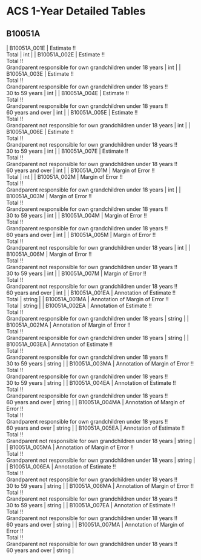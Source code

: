 # ACS 1-Year Detailed Tables

## B10051A

| B10051A_001E | Estimate !!<br>Total | int |
| B10051A_002E | Estimate !!<br>Total !!<br>Grandparent responsible for own grandchildren under 18 years | int |
| B10051A_003E | Estimate !!<br>Total !!<br>Grandparent responsible for own grandchildren under 18 years !!<br>30 to 59 years | int |
| B10051A_004E | Estimate !!<br>Total !!<br>Grandparent responsible for own grandchildren under 18 years !!<br>60 years and over | int |
| B10051A_005E | Estimate !!<br>Total !!<br>Grandparent not responsible for own grandchildren under 18 years | int |
| B10051A_006E | Estimate !!<br>Total !!<br>Grandparent not responsible for own grandchildren under 18 years !!<br>30 to 59 years | int |
| B10051A_007E | Estimate !!<br>Total !!<br>Grandparent not responsible for own grandchildren under 18 years !!<br>60 years and over | int |
| B10051A_001M | Margin of Error !!<br>Total | int |
| B10051A_002M | Margin of Error !!<br>Total !!<br>Grandparent responsible for own grandchildren under 18 years | int |
| B10051A_003M | Margin of Error !!<br>Total !!<br>Grandparent responsible for own grandchildren under 18 years !!<br>30 to 59 years | int |
| B10051A_004M | Margin of Error !!<br>Total !!<br>Grandparent responsible for own grandchildren under 18 years !!<br>60 years and over | int |
| B10051A_005M | Margin of Error !!<br>Total !!<br>Grandparent not responsible for own grandchildren under 18 years | int |
| B10051A_006M | Margin of Error !!<br>Total !!<br>Grandparent not responsible for own grandchildren under 18 years !!<br>30 to 59 years | int |
| B10051A_007M | Margin of Error !!<br>Total !!<br>Grandparent not responsible for own grandchildren under 18 years !!<br>60 years and over | int |
| B10051A_001EA | Annotation of Estimate !!<br>Total | string |
| B10051A_001MA | Annotation of Margin of Error !!<br>Total | string |
| B10051A_002EA | Annotation of Estimate !!<br>Total !!<br>Grandparent responsible for own grandchildren under 18 years | string |
| B10051A_002MA | Annotation of Margin of Error !!<br>Total !!<br>Grandparent responsible for own grandchildren under 18 years | string |
| B10051A_003EA | Annotation of Estimate !!<br>Total !!<br>Grandparent responsible for own grandchildren under 18 years !!<br>30 to 59 years | string |
| B10051A_003MA | Annotation of Margin of Error !!<br>Total !!<br>Grandparent responsible for own grandchildren under 18 years !!<br>30 to 59 years | string |
| B10051A_004EA | Annotation of Estimate !!<br>Total !!<br>Grandparent responsible for own grandchildren under 18 years !!<br>60 years and over | string |
| B10051A_004MA | Annotation of Margin of Error !!<br>Total !!<br>Grandparent responsible for own grandchildren under 18 years !!<br>60 years and over | string |
| B10051A_005EA | Annotation of Estimate !!<br>Total !!<br>Grandparent not responsible for own grandchildren under 18 years | string |
| B10051A_005MA | Annotation of Margin of Error !!<br>Total !!<br>Grandparent not responsible for own grandchildren under 18 years | string |
| B10051A_006EA | Annotation of Estimate !!<br>Total !!<br>Grandparent not responsible for own grandchildren under 18 years !!<br>30 to 59 years | string |
| B10051A_006MA | Annotation of Margin of Error !!<br>Total !!<br>Grandparent not responsible for own grandchildren under 18 years !!<br>30 to 59 years | string |
| B10051A_007EA | Annotation of Estimate !!<br>Total !!<br>Grandparent not responsible for own grandchildren under 18 years !!<br>60 years and over | string |
| B10051A_007MA | Annotation of Margin of Error !!<br>Total !!<br>Grandparent not responsible for own grandchildren under 18 years !!<br>60 years and over | string |

